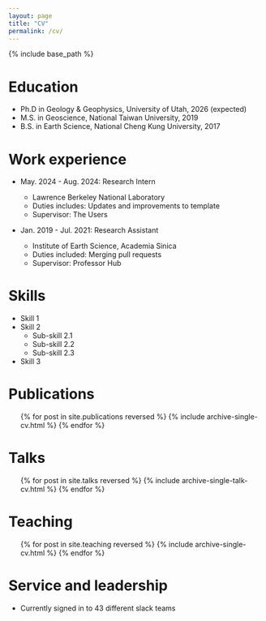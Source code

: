 ```yaml
---
layout: page
title: "CV"
permalink: /cv/
---
```


{% include base_path %}

Education
======
* Ph.D in Geology & Geophysics, University of Utah, 2026 (expected)
* M.S. in Geoscience, National Taiwan University, 2019
* B.S. in Earth Science, National Cheng Kung University, 2017

Work experience
======
* May. 2024 - Aug. 2024: Research Intern
  * Lawrence Berkeley National Laboratory
  * Duties includes: Updates and improvements to template
  * Supervisor: The Users

* Jan. 2019 - Jul. 2021: Research Assistant
  * Institute of Earth Science, Academia Sinica
  * Duties included: Merging pull requests
  * Supervisor: Professor Hub
  
Skills
======
* Skill 1
* Skill 2
  * Sub-skill 2.1
  * Sub-skill 2.2
  * Sub-skill 2.3
* Skill 3

Publications
======
  <ul>{% for post in site.publications reversed %}
    {% include archive-single-cv.html %}
  {% endfor %}</ul>
  
Talks
======
  <ul>{% for post in site.talks reversed %}
    {% include archive-single-talk-cv.html  %}
  {% endfor %}</ul>
  
Teaching
======
  <ul>{% for post in site.teaching reversed %}
    {% include archive-single-cv.html %}
  {% endfor %}</ul>
  
Service and leadership
======
* Currently signed in to 43 different slack teams
